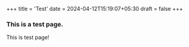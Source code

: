 +++
title = 'Test'
date = 2024-04-12T15:19:07+05:30
draft = false
+++

### This is a test page.

This is test page!